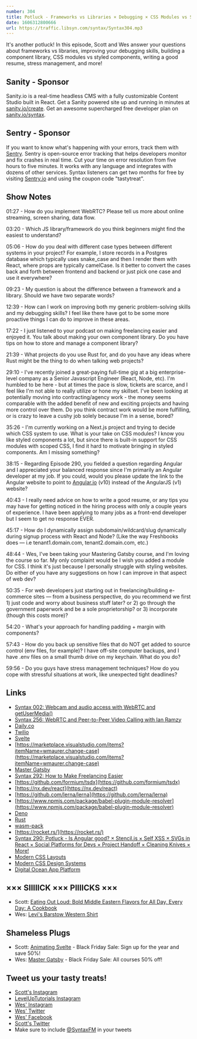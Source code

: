 ```yaml
---
number: 304
title: Potluck - Frameworks vs Libraries × Debugging × CSS Modules vs Styled Components × Resumes × Stress Management × More!
date: 1606312800666
url: https://traffic.libsyn.com/syntax/Syntax304.mp3
---
```


It's another potluck! In this episode, Scott and Wes answer your questions about frameworks vs libraries, improving your debugging skills, building a component library, CSS modules vs styled components, writing a good resume, stress management, and more!

## Sanity - Sponsor
Sanity.io is a real-time headless CMS with a fully customizable Content Studio built in React. Get a Sanity powered site up and running in minutes at [sanity.io/create](https://www.sanity.io/create). Get an awesome supercharged free developer plan on [sanity.io/syntax](https://www.sanity.io/syntax).

## Sentry - Sponsor
If you want to know what's happening with your errors, track them with [Sentry](https://sentry.io/). Sentry is open-source error tracking that helps developers monitor and fix crashes in real time. Cut your time on error resolution from five hours to five minutes. It works with any language and integrates with dozens of other services. Syntax listeners can get two months for free by visiting [Sentry.io](https://sentry.io/) and using the coupon code "tastytreat".

## Show Notes
01:27 - How do you implement WebRTC? Please tell us more about online streaming, screen sharing, data flow. 

03:20 - Which JS library/framework do you think beginners might find the easiest to understand?

05:06 - How do you deal with different case types between different systems in your project? For example, I store records in a Postgres database which typically uses snake_case and then I render them with React, where props are typically camelCase. Is it better to convert the cases back and forth between frontend and backend or just pick one case and use it everywhere?	

09:23 - My question is about the difference between a framework and a library. Should we have two separate words?

12:39 - How can I work on improving both my generic problem-solving skills and my debugging skills? I feel like there have got to be some more proactive things I can do to improve in these areas.

17:22 - I just listened to your podcast on making freelancing easier and enjoyed it. You talk about making your own component library. Do you have tips on how to store and manage a component library?

21:39 - What projects do you use Rust for, and do you have any ideas where Rust might be the thing to do when talking web projects?

29:10 - I've recently joined a great-paying full-time gig at a big enterprise-level company as a Senior Javascript Engineer (React, Node, etc). I'm humbled to be here - but at times the pace is slow, tickets are scarce, and I feel like I'm not able to really utilize or hone my skillset. I've been looking at potentially moving into contracting/agency work - the money seems comparable with the added benefit of new and exciting projects and having more control over them. Do you think contract work would be more fulfilling, or is crazy to leave a cushy job solely because I'm in a sense, bored?

35:26 - I'm currently working on a Next.js project and trying to decide which CSS system to use. What is your take on CSS modules? I know you like styled components a lot, but since there is built-in support for CSS modules with scoped CSS, I find it hard to motivate bringing in styled components. Am I missing something?

38:15 - Regarding Episode 290, you fielded a question regarding Angular and I appreciated your balanced response since I'm primarily an Angular developer at my job. If you could, would you please update the link to the Angular website to point to [Angular.io](http://angular.io/) (v10) instead of the AngularJS (v1) website?

40:43 - I really need advice on how to write a good resume, or any tips you may have for getting noticed in the hiring process with only a couple years of experience. I have been applying to many jobs as a front-end developer but I seem to get no response EVER.

45:17 - How do I dynamically assign subdomain/wildcard/slug dynamically during signup process with React and Node? (Like the way Freshbooks does — i.e tenant1.domain.com, tenant2.domain.com, etc.)

48:44 - Wes, I've been taking your Mastering Gatsby course, and I'm loving the course so far. My only complaint would be I wish you added a module for CSS. I think it's just because I personally struggle with styling websites. Do either of you have any suggestions on how I can improve in that aspect of web dev?

50:35 - For web developers just starting out in freelancing/building e-commerce sites — from a business perspective, do you recommend we first 1) just code and worry about business stuff later? or 2) go through the government paperwork and be a sole proprietorship? or 3) incorporate (though this costs more)?

54:20 - What's your approach for handling padding + margin with components?

57:43 - How do you back up sensitive files that do NOT get added to source control (env files, for example)? I have off-site computer backups, and I have .env files on a small thumb drive on my keychain. What do you do?

59:56 - Do you guys have stress management techniques? How do you cope with stressful situations at work, like unexpected tight deadlines?

## Links
* [Syntax 002: Webcam and audio access with WebRTC and getUserMedia()](https://syntax.fm/show/002/webcam-and-audio-access-with-webrtc-and-getusermedia)
* [Syntax 256: WebRTC and Peer-to-Peer Video Calling with Ian Ramzy](https://syntax.fm/show/256/webrtc-and-peer-to-peer-video-calling-with-ian-ramzy)
* [Daily.co](http://daily.co) 
* [Twilio](https://www.twilio.com/)
* [Svelte](https://svelte.dev/)
* [https://marketplace.visualstudio.com/items?itemName=wmaurer.change-case](https://marketplace.visualstudio.com/items?itemName=wmaurer.change-case)
* [Master Gatsby](https://mastergatsby.com/)
* [Syntax 292: How to Make Freelancing Easier](https://syntax.fm/show/292/how-to-make-freelancing-easier)
* [https://github.com/formium/tsdx](https://github.com/formium/tsdx)
* [https://nx.dev/react](https://nx.dev/react)
* [https://github.com/lerna/lerna](https://github.com/lerna/lerna)
* [https://www.npmjs.com/package/babel-plugin-module-resolver](https://www.npmjs.com/package/babel-plugin-module-resolver)
* [Deno](https://deno.land/)
* [Rust](https://www.rust-lang.org/)
* [wasm-pack](https://rustwasm.github.io/wasm-pack/)
* [https://rocket.rs/](https://rocket.rs/)
* [Syntax 290: Potluck - Is Angular good? × Stencil.js × Self XSS × SVGs in React × Social Platforms for Devs × Project Handoff × Cleaning Knives × More!](https://syntax.fm/show/290/potluck-is-angular-good-stencil-js-self-xss-svgs-in-react-social-platforms-for-devs-project-handoff-cleaning-knives-more)
* [Modern CSS Layouts](https://www.leveluptutorials.com/tutorials/modern-css-layouts)
* [Modern CSS Design Systems](https://www.leveluptutorials.com/tutorials/modern-css-design-systems)
* [Digital Ocean App Platform](https://www.digitalocean.com/products/app-platform/)

## ××× SIIIIICK ××× PIIIICKS ×××
* Scott: [Eating Out Loud: Bold Middle Eastern Flavors for All Day, Every Day: A Cookbook](https://amzn.to/31JTjZQ)
* Wes: [Levi's Barstow Western Shirt](https://rstyle.me/cz-n/enxwrncdguf) 

## Shameless Plugs
* Scott: [Animating Svelte](https://www.leveluptutorials.com/pro) - Black Friday Sale: Sign up for the year and save 50%!
* Wes: [Master Gatsby](https://mastergatsby.com/) - Black Friday Sale: All courses 50% off!

## Tweet us your tasty treats!
* [Scott's Instagram](https://www.instagram.com/stolinski/)
* [LevelUpTutorials Instagram](https://www.instagram.com/LevelUpTutorials/)
* [Wes' Instagram](https://www.instagram.com/wesbos/)
* [Wes' Twitter](https://twitter.com/wesbos)
* [Wes' Facebook](https://www.facebook.com/wesbos.developer)
* [Scott's Twitter](https://twitter.com/stolinski)
* Make sure to include [@SyntaxFM](https://twitter.com/SyntaxFM) in your tweets
